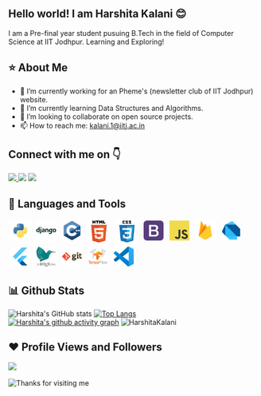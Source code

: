 ## Hello world! I am Harshita Kalani :blush:
I am a Pre-final year student pusuing B.Tech in the field of Computer Science at IIT Jodhpur. 
Learning and Exploring!
## :star: About Me
- 🔭 I’m currently working for an Pheme's (newsletter club of IIT Jodhpur) website.
- 🌱 I’m currently learning Data Structures and Algorithms.
- 👯 I’m looking to collaborate on open source projects.
- 📫 How to reach me: <a href="mailto:kalani.1@iitj.ac.in">kalani.1@iitj.ac.in</a>

## Connect with me on 👇
<a href="https://www.linkedin.com/in/harshita-kalani-604866225/" target="_blank">
<img src="https://img.shields.io/badge/LinkedIn--blue" />
</a>
<a href="https://codeforces.com/profile/Harshey_1107" target="_blank">
<img src="https://img.shields.io/badge/CodeForces--darkgreen" ;></img></a>
</a> 
<a href="https://www.codechef.com/users/harshey_1107" target="_blank">
<img src="https://img.shields.io/badge/CodeChef--blue" />
</a>
</a> 
<!-- <a href="https://www.youtube.com/channel/UCqY8LGQHnSCbtgiNg4I0sDA" target="_blank">
<img src="https://img.shields.io/badge/YouTube--blue" />
</a> -->

<br/> 

## 🚀 Languages and Tools
<p align="left">
<img src="https://raw.githubusercontent.com/github/explore/80688e429a7d4ef2fca1e82350fe8e3517d3494d/topics/python/python.png" alt="Python" height="40" style="vertical-align:top; margin:4px">
<img src="https://raw.githubusercontent.com/github/explore/80688e429a7d4ef2fca1e82350fe8e3517d3494d/topics/django/django.png" alt="django" height="40" style="vertical-align:top; margin:4px">
<img src="https://raw.githubusercontent.com/github/explore/80688e429a7d4ef2fca1e82350fe8e3517d3494d/topics/cpp/cpp.png" alt="C++" height="40" style="vertical-align:top; margin:4px">
<img src="https://raw.githubusercontent.com/github/explore/80688e429a7d4ef2fca1e82350fe8e3517d3494d/topics/html/html.png" alt="html" height="44" style="vertical-align:top; margin:4px">
<img src="https://raw.githubusercontent.com/github/explore/80688e429a7d4ef2fca1e82350fe8e3517d3494d/topics/css/css.png" alt="html" height="44" style="vertical-align:top; margin:4px">
<img src="https://raw.githubusercontent.com/github/explore/80688e429a7d4ef2fca1e82350fe8e3517d3494d/topics/bootstrap/bootstrap.png" alt="bootstrap" height="40" style="vertical-align:top; margin:4px">
<img src="https://raw.githubusercontent.com/github/explore/80688e429a7d4ef2fca1e82350fe8e3517d3494d/topics/javascript/javascript.png" alt="Javascript" height="40" style="vertical-align:top; margin:4px">
<img src="https://raw.githubusercontent.com/github/explore/80688e429a7d4ef2fca1e82350fe8e3517d3494d/topics/firebase/firebase.png" alt="firebase" height="40" style="vertical-align:top; margin:4px">
<img src="https://raw.githubusercontent.com/github/explore/80688e429a7d4ef2fca1e82350fe8e3517d3494d/topics/dart/dart.png" alt="dart" height="40" style="vertical-align:top; margin:4px">
<img src="https://raw.githubusercontent.com/github/explore/80688e429a7d4ef2fca1e82350fe8e3517d3494d/topics/flutter/flutter.png" alt="flutter" height="40" style="vertical-align:top; margin:4px">
<img src="https://raw.githubusercontent.com/github/explore/80688e429a7d4ef2fca1e82350fe8e3517d3494d/topics/latex/latex.png" alt="latex" height="40" style="vertical-align:top; margin:4px">
<img src="https://raw.githubusercontent.com/github/explore/80688e429a7d4ef2fca1e82350fe8e3517d3494d/topics/git/git.png" alt="git" height="40" style="vertical-align:top; margin:4px">
<img src="https://raw.githubusercontent.com/github/explore/80688e429a7d4ef2fca1e82350fe8e3517d3494d/topics/tensorflow/tensorflow.png" alt="tensorflow" height="40" style="vertical-align:top; margin:4px">
<img src="https://raw.githubusercontent.com/github/explore/80688e429a7d4ef2fca1e82350fe8e3517d3494d/topics/visual-studio-code/visual-studio-code.png" alt="VS Code" height="40" style="vertical-align:top; margin:4px">
</p>

## 📊 Github Stats
![Harshita's GitHub stats](https://github-readme-stats.vercel.app/api?username=HarshitaKalani&show_icons=true&theme=github_dark&hide_border=True)
[![Top Langs](https://github-readme-stats.vercel.app/api/top-langs/?username=HarshitaKalani&layout=compact&theme=github_dark&hide_border=True&langs_count=10)]()\
[![Harshita's github activity graph](https://activity-graph.herokuapp.com/graph?username=HarshitaKalani&custom_title=Harshita's%20contribution%20graph&hide_border=true&theme=react-dark)]()
<img width="50%" src="https://github-readme-streak-stats.herokuapp.com/?user=HarshitaKalani&theme=tokyonight" alt="HarshitaKalani" />
## ❤ Profile Views and Followers
![](https://komarev.com/ghpvc/?username=HarshitaKalani&color=blue)

<img height="120" alt="Thanks for visiting me" width="100%" src="https://raw.githubusercontent.com/BrunnerLivio/brunnerlivio/master/images/marquee.svg" />
